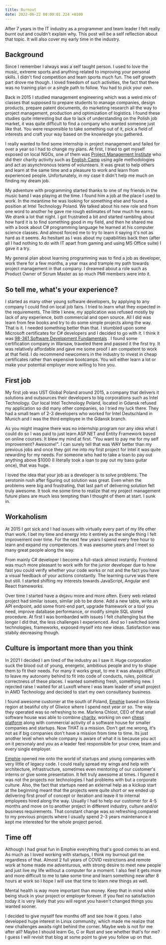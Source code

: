 ```yaml
---
title: Burnout
date: 2022-06-22 00:00:01.224 +0100
---
```


After 7 years in the IT industry as a programmer and team leader I felt
really burnt out and couldn\'t explain why. This post will be a self
reflection about that topic. It will also cover my early time in the
industry.

## Background

Since I remember I always was a self taught person. I used to love the
music, extreme sports and anything related to improving your personal
skills. I didn\'t find competition and team sports much fun. The self
growth part drove me though. I loved freedom of such activities, the
fact that there was no training plan or a single path to follow. You had
to pick your own.

Back in 2015 I studied management engineering which was a weird mix of
classes that supposed to prepare students to manage companies, design
products, prepare patent documents, do marketing research all the way to
project management, production and optimization of logistics. I found
these studies quite interesting but due to lack of understanding on the
Polish job market, it was quite difficult to find a company who wanted
someone just like that. You were responsible to take something out of
it, pick a field of interests and craft your way based on the knowledge
you gathered.

I really wanted to find some internship in project management and failed
for over a year so I had to change my plans. At first, I tried to get
myself exposed on local NGOs, one of them was [Project Management
Institute](https://pmi.org.pl/oddzialy/gdansk/) who did their charity
activity such as [English Camp](https://english-camp.pl/) using agile
methodologies and act as asynchronous teams of volunteers. It was great
to help others and learn at the same time and a pleasure to work and
learn from experienced people. Unfortunately, in my case it didn\'t help
me much on finding my dream job.

My adventure with programming started thanks to one of my friends in the
music band I was playing at the time. I found him a job at the place I
used to work. In the meantime he was looking for something else and
found a position at Intel Technology Poland. We talked about his new
role and from one word to another he gave me rough estimates of how much
he earns. We drank a lot that night. I got frustrated a bit and started
rambling about how hard it is to find something good in my field, and
then he shared me with a book about C# programming language he learned
at his computer science classes. And almost forced me to try to learn it
saying it\'s not as hard as it seems. As hesitant as I was about my
capabilities back then (after all I had nothing to do with IT apart from
gaming and using MS Office suite) I gave it a try.

My general plan about learning programming was to find a job as
developer, work there for a few months, a year max and trample my path
towards project management in that company. I dreamed about a role such
as Product Owner of Scrum Master as so much PMI members were into it.

## So tell me, what\'s your experience?

I started as many other young software developers, by applying to any
company I could find on local job fairs. I tried to learn what they
expected in the requirements. The little I knew, my application was
refused mostly by lack of any experience, both commercial and open
source. All I did was learn from few books and try to do some simple
projects along the way. That is it. I needed something better than that.
I stumbled upon some Microsoft certificates for C# developers and I
decided to go with it. I think it was [98-361 Software Development
Fundamentals](https://docs.microsoft.com/en-us/learn/certifications/exams/98-361)
. I found some certification company in Warsaw, traveled there and
passed it the first try. It was relatively affordable and gave me some
proof I am competent to work at that field. I do recommend newcomers in
the industry to invest in cheap certificates rather than expensive
bootcamps. You will either learn a lot or make your potential employer
more willing to hire you.

## First job

My first job was UST Global Poland around 2015, a company that delivers
it solutions and outsources their developers to big corporations such as
Intel Technology. Our local Intel Technology Poland, located in Gdansk
refused my application so did many other companies, so I tried my luck
there. They had a small team of 2-3 developers who worked for Intel
Deutschland in Munich and I was the third employee in the Gdansk branch.

As you might imagine there was no internship program nor any idea what I
could do so I was paid to just learn ASP.NET and Entity Framework based
on online courses. It blew my mind at first. \"You want to pay me for my
self improvement? Awesome!\". I can surely tell that was WAY better than
my previous jobs and once they got me into my first project for Intel it
was quite rewarding for my needs. For someone who had to take a loan to
pay out anything above \$1000 (I literally took a loan to pay out my
bass guitar once), that was huge.

I loved the idea that your job as a developer is to solve problems. The
serotonin rush after figuring out solution was great. Even when the
problems were big and frustrating, that last part of delivering solution
felt truly awesome. It took me some time to realize that my project
management future plans are much less tempting than I thought of them at
start. I sunk in.

## Workaholism

At 2015 I got sick and I had issues with virtually every part of my life
other than work. I bet my time and energy into it entirely as the single
thing I felt improvement over time. For the next few years I spend every
free hour to learn and expand my competences. It was awesome years and I
meet so many great people along the way.

From mainly C# developer I become a full-stack almost instantly.
Frontend was much more pleasant to work with for the junior developer
due to how fast you could verify whether your code works or not and the
fact you have a visual feedback of your actions constantly. The learning
curve was there but still. I started shifting my interests towards
JavaScript, Angular and React frameworks.

Over time I started have a dejavu more and more often. Every web related
project had similar issues, similar job to be done. Add a new table,
write an API endpoint, add some front-end part, upgrade framework or a
tool you need, improve database performance, or modify simple SQL stored
procedure. At first I was bombarded with issues I felt challenging but
the longer I did that, the less challenges I experienced. And so I
switched some technologies, frameworks, exposed myself into new ideas.
Satisfaction was stabily decreasing though.

## Culture is important more than you think

In 2021 I decided I am tired of the industry as I saw it. Huge
corporation suck the blood out of young, energetic, ambitious people and
try to shape them to fit their needs. For many it works great, to me it
was always difficult to leave my autonomy behind to fit into code of
conducts, rules, political correctness of these places. I wanted
something fresh, something new. I rejected raise I waited for at Luxoft
where I was team leader of small project in AMD Technology and decided
to start my own consultancy business.

I found awesome customer at the south of Poland,
[Emphie](https://emphie.com/) based on Silesia region at beatiful city
of Gliwice where I spend next year or so. The way they operated was so
refreshing to me. Marlena Chlost, CEO of that small software house was
able to combine [charity](https://naszachatka.pl/), working on own
[chess platform](https://chessgrow.com/) along with commercial activity
of a software house for smaller companies and startups. Now THAT is a
mission. Don\'t get me wrong, it\'s not as if big companies don\'t have
a mission from time to time. Its just another level when whole company
is aware of what it is because you act on it personaly and you as a
leader feel responsible for your crew, team and every single employer.

[Emphie](https://emphie.com/) opened me onto the world of startups and
young companies with very little of legacy code. I could really spread
my wings and help with architecture, infrastructure, sometimes even
mentoring of our customer\'s interns or give some presentation. It felt
truly awesome at times. I figured it was not the projects nor
technologies I had problems with but a corporate culture. Also, the fact
that startups need an external help as a kickup start at the beginning
meant that the projects were quite short or we ended up delivering first
proof of concept or iteration and leave it to internal employees hired
along the way. Usually I had to help our customer for 4-5 months and
move on to another project in different industry, culture and/or
business requirements. That constant change was so refreshing compared
to my previous projects where I usually spend 2-3 years maintenance it
kept me interested for the whole project period.

## Time off

Although I had great fun in Emphie everything that\'s good comes to an
end. As much as I loved working with startups, I think my burnout got me
regardless of that. Almost 2 full years of COVID restrictions and remote
work at home made me adventurous, with strong desire to meet new people
and just live my life without a computer for a moment. I also feel it
gets more and more difficult to me to take some time and learn something
new after 8 hours at work so I hope I will use that time to learn new
things as well.

Mental health is way more important than money. Keep that in mind while
being stuck in your project or employer forever. If you feel no
satisfaction today it is very likely that you will regret you haven\'t
changed things you wanted sooner.

I decided to give myself few months off and see how it goes. I also
developed huge interest in Linux community, which made me realize that
new challenges awaits right behind the corner. Maybe web is not for me
after all? Maybe I should learn Go, C or Rust and see whether that\'s
for me? I guess I will revisit that blog at some point to give you
follow up on that.
